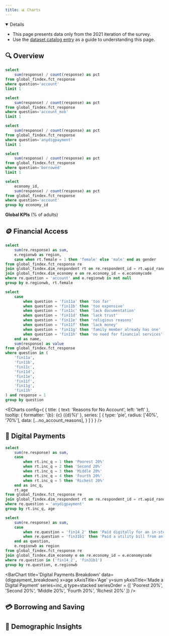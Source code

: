```yaml
---
title: 📊 Charts
---
```


<Details title='📝 Notes' open=true>

* This page presents data only from the 2021 iteration of the survey.
* Use the [dataset catalog entry](https://microdata.worldbank.org/index.php/catalog/4607/study-description) as a guide to understanding this page.

</Details>

## 🔍 Overview

```sql account_ownership_pct
select
    sum(response) / count(response) as pct
from global_findex.fct_response
where question='account'
limit 1
```

```sql mobile_money_pct
select
    sum(response) / count(response) as pct
from global_findex.fct_response
where question='account_mob'
limit 1
```

```sql digital_pct
select
    sum(response) / count(response) as pct
from global_findex.fct_response
where question='anydigpayment'
limit 1
```

```sql borrowed_pct
select
    sum(response) / count(response) as pct
from global_findex.fct_response
where question='borrowed'
limit 1
```

```sql account_ownership_map
select
    economy_id,
    sum(response) / count(response) as pct
from global_findex.fct_response
where question='account'
group by economy_id
```
**Global KPIs** (% of adults)

<BigValue
    title='Owned an Account'
    data={account_ownership_pct}
    value=pct
    fmt=pct2
/>

<BigValue
    title='Used Mobile Money'
    data={mobile_money_pct}
    value=pct
    fmt=pct2
/>

<BigValue
    title='Used Digital Payments'
    data={digital_pct}
    value=pct
    fmt=pct2
/>

<BigValue
    title='Borrowed Money'
    data={borrowed_pct}
    value=pct
    fmt=pct2
/>

<AreaMap
    title='Global Account Ownership'
    data={account_ownership_map}
    geoJsonUrl='https://d2ad6b4ur7yvpq.cloudfront.net/naturalearth-3.3.0/ne_110m_admin_0_countries.geojson'
    areaCol=economy_id
    geoId=brk_a3
    value=pct
    valueFmt=pct2
/>

## 🪙 Financial Access

```sql account_ownership_access
select
    sum(re.response) as sum,
    e.regionwb as region,
    case when rt.female = 1 then 'female' else 'male' end as gender
from global_findex.fct_response re
join global_findex.dim_respondent rt on re.respondent_id = rt.wpid_random
join global_findex.dim_economy e on re.economy_id = e.economycode
where re.question = 'account' and e.regionwb is not null
group by e.regionwb, rt.female
```

```sql no_account_reasons
select
    case
        when question = 'fin11a' then 'too far'
        when question = 'fin11b' then 'too expensive'
        when question = 'fin11c' then 'lack documentation'
        when question = 'fin11d' then 'lack trust'
        when question = 'fin11e' then 'religious reasons'
        when question = 'fin11f' then 'lack money'
        when question = 'fin11g' then 'family member already has one'
        when question = 'fin11h' then 'no need for financial services'
    end as name,
    sum(response) as value
from global_findex.fct_response
where question in (
    'fin11a',
    'fin11b',
    'fin11c',
    'fin11d',
    'fin11e',
    'fin11f',
    'fin11g',
    'fin11h'
) and response = 1
group by question
```

<BarChart
    title='Account Ownership Breakdown'
    data={account_ownership_access}
    x=region
    y=sum
    yAxisTitle='Has an Account'
    series=gender
    type=grouped
    swapXY=true
/>

<ECharts
    config={
        {
            title: {
                text: 'Reasons for No Account',
                left: 'left'
            },
            tooltip: {
                formatter: '{b}: {c} ({d}%)'
            },
            series: [
                {
                    type: 'pie',
                    radius: ['40%', '70%'],
                    data: [...no_account_reasons],
                }
            ]
        }
    }
/>

## 📱 Digital Payments

```sql digpayment_breakdown
select
    sum(re.response) as sum,
    case
        when rt.inc_q = 1 then 'Poorest 20%'
        when rt.inc_q = 2 then 'Second 20%'
        when rt.inc_q = 3 then 'Middle 20%'
        when rt.inc_q = 4 then 'Fourth 20%'
        when rt.inc_q = 5 then 'Richest 20%'
    end as inc_q,
    rt.age
from global_findex.fct_response re
join global_findex.dim_respondent rt on re.respondent_id = rt.wpid_random
where re.question = 'anydigpayment'
group by rt.inc_q, age
```

```sql first_digpayments
select
    sum(re.response) as sum,
    case
        when re.question = 'fin14_2' then 'Paid digitally for an in-store purchase for the first time after COVID-19'
        when re.question = 'fin31b1' then 'Paid a utility bill from an account or mobile phone for the first time after COVID-19'
    end as question,
    e.regionwb as region
from global_findex.fct_response re
join global_findex.dim_economy e on re.economy_id = e.economycode
where re.question in ('fin14_2', 'fin31b1')
group by re.question, e.regionwb
```

<BarChart
    title='Digital Payments Breakdown'
    data={digpayment_breakdown}
    x=age
    xAxisTitle='Age'
    y=sum
    yAxisTitle='Made a Digital Payment'
    series=inc_q
    type=stacked
    seriesOrder = {[
        'Poorest 20%',
        'Second 20%',
        'Middle 20%',
        'Fourth 20%',
        'Richest 20%'
    ]}
/>

<BarChart
    title='First Digital Payment since COVID-19'
    data={first_digpayments}
    x=region
    y=sum
    yAxisTitle='Answered Yes'
    series=question
    type=grouped
    swapXY=true
/>

## 💳 Borrowing and Saving

## 👥 Demographic Insights
